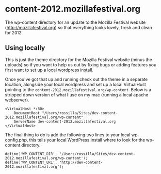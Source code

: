 content-2012.mozillafestival.org
================================

The wp-content directory for an update to the Mozilla Festival website (http://mozillafestival.org) so that everything looks lovely, fresh and clean for 2012.

Using locally
--------------

This is just the theme directory for the Mozilla Festival website (minus the uploads) so if you want to help us out by fixing bugs or adding features you first want to set up a [local wordpress install](http://codex.wordpress.org/WordPress_Installation_Techniques).

Once you've got that up and running check out the theme in a separate location, alongside your local wordpress and set up a local VirtualHost pointing to the `content-2012.mozillafestival.org/wp-content`. Below is a stripped down version of what I use on my mac (running a local apache webserver).

```
<VirtualHost *:80>
    DocumentRoot "/Users/rossilla/Sites/dev-content-2012.mozillafestival.org/wp-content"
    ServerName dev-content-2012.mozillafestival.org
</VirtualHost>
```

The final thing to do is add the following two lines to your local wp-config.php, this tells your local WordPress install where to look for the wp-content directory. 

```
define('WP_CONTENT_DIR', '/Users/rossilla/Sites/dev-content-2012.mozillafestival.org/wp-content');
define('WP_CONTENT_URL', 'http://dev-content-2012.mozillafestival.org');
```